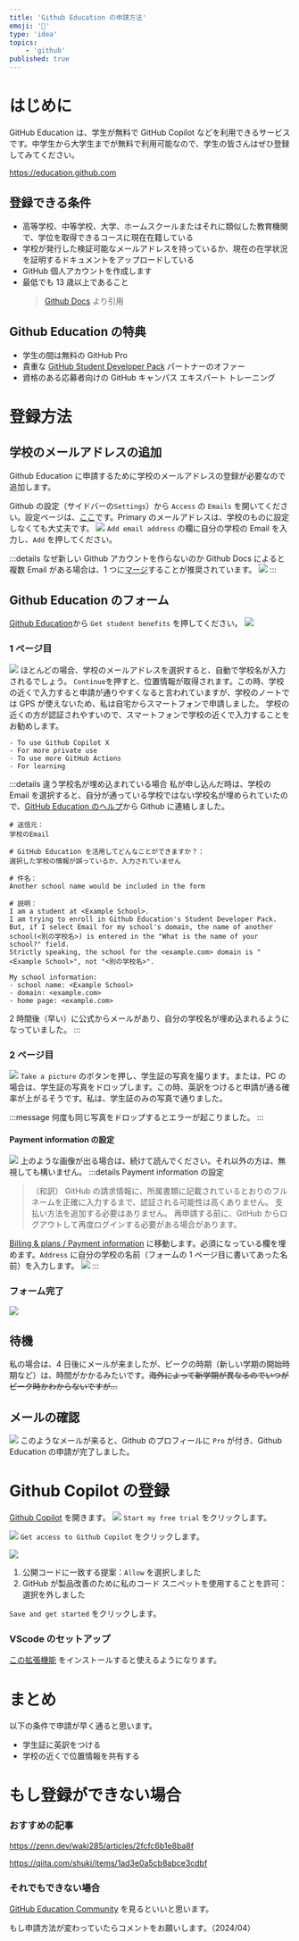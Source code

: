```yaml
---
title: 'Github Education の申請方法'
emoji: '🏫'
type: 'idea'
topics:
    - 'github'
published: true
---
```


# はじめに

GitHub Education は、学生が無料で GitHub Copilot などを利用できるサービスです。中学生から大学生までが無料で利用可能なので、学生の皆さんはぜひ登録してみてください。

https://education.github.com

## 登録できる条件

-   高等学校、中等学校、大学、ホームスクールまたはそれに類似した教育機関で、学位を取得できるコースに現在在籍している
-   学校が発行した検証可能なメールアドレスを持っているか、現在の在学状況を証明するドキュメントをアップロードしている
-   GitHub 個人アカウントを作成します
-   最低でも 13 歳以上であること
    > [Github Docs](https://docs.github.com/ja/education/explore-the-benefits-of-teaching-and-learning-with-github-education/github-global-campus-for-students/apply-to-github-global-campus-as-a-student) より引用

## Github Education の特典

-   学生の間は無料の GitHub Pro
-   貴重な [GitHub Student Developer Pack](https://education.github.com/pack) パートナーのオファー
-   資格のある応募者向けの GitHub キャンパス エキスパート トレーニング

# 登録方法

## 学校のメールアドレスの追加

Github Education に申請するために学校のメールアドレスの登録が必要なので追加します。

Github の設定（サイドバーの`Settings`）から `Access` の `Emails` を開いてください。設定ページは、[ここ](https://github.com/settings/emails)です。Primary のメールアドレスは、学校のものに設定しなくても大丈夫です。
![](https://storage.googleapis.com/zenn-user-upload/baa8a32c2f30-20231022.png)
`Add email address` の欄に自分の学校の Email を入力し、`Add` を押してください。

:::details なぜ新しい Github アカウントを作らないのか
Github Docs によると複数 Email がある場合は、1 つに[マージ](https://docs.github.com/ja/account-and-profile/setting-up-and-managing-your-personal-account-on-github/managing-your-personal-account/merging-multiple-personal-accounts)することが推奨されています。
![](https://storage.googleapis.com/zenn-user-upload/00b77a102c4f-20231022.png)
:::

## Github Education のフォーム

[Github Education](https://education.github.com/benefits)から `Get student benefits` を押してください。
![](https://storage.googleapis.com/zenn-user-upload/c9fbf44e0329-20231022.png)

### 1 ページ目

![](https://storage.googleapis.com/zenn-user-upload/910382d01297-20231022.png)
ほとんどの場合、学校のメールアドレスを選択すると、自動で学校名が入力されるでしょう。
`Continue`を押すと、位置情報が取得されます。この時、学校の近くで入力すると申請が通りやすくなると言われていますが、学校のノートでは GPS が使えないため、私は自宅からスマートフォンで申請しました。
学校の近くの方が認証されやすいので、スマートフォンで学校の近くで入力することをお勧めします。

```　:目的（例）
- To use Github Copilot X
- For more private use
- To use more GitHub Actions
- For learning
```

:::details 違う学校名が埋め込まれている場合
私が申し込んだ時は、学校の Email を選択すると、自分が通っている学校ではない学校名が埋められていたので、[GitHub Education のヘルプ](https://support.github.com/contact/education?tags=dotcom-footer)から Github に連絡しました。

```:フォームの例
# 送信元：
学校のEmail

# GitHub Education を活用してどんなことができますか？：
選択した学校の情報が誤っているか、入力されていません

# 件名：
Another school name would be included in the form

# 説明：
I am a student at <Example School>.
I am trying to enroll in Github Education's Student Developer Pack.
But, if I select Email for my school's domain, the name of another school(<別の学校名>) is entered in the "What is the name of your school?" field.
Strictly speaking, the school for the <example.com> domain is "<Example School>", not "<別の学校名>".

My school information:
- school name: <Example School>
- domain: <example.com>
- home page: <example.com>
```

2 時間後（早い）に公式からメールがあり、自分の学校名が埋め込まれるようになっていました。
:::

### 2 ページ目

![](https://storage.googleapis.com/zenn-user-upload/15e6b3ec5e89-20231022.png)
`Take a picture` のボタンを押し、学生証の写真を撮ります。または、PC の場合は、学生証の写真をドロップします。この時、英訳をつけると申請が通る確率が上がるそうです。私は、学生証のみの写真で通りました。

:::message
何度も同じ写真をドロップするとエラーが起こりました。
:::

#### Payment information の設定

![](https://storage.googleapis.com/zenn-user-upload/2c12a5bda17f-20231022.png)
上のような画像が出る場合は、続けて読んでください。それ以外の方は、無視しても構いません。
:::details Payment information の設定

> （和訳）
> GitHub の請求情報に、所属書類に記載されているとおりのフルネームを正確に入力するまで、認証される可能性は高くありません。 支払い方法を追加する必要はありません。 再申請する前に、GitHub からログアウトして再度ログインする必要がある場合があります。

[Billing & plans / Payment information](https://github.com/settings/billing/payment_information) に移動します。必須になっている欄を埋めます。`Address` に自分の学校の名前（フォームの 1 ページ目に書いてあった名前）を入力します。
![](https://storage.googleapis.com/zenn-user-upload/ecd103217015-20231022.png)
:::

### フォーム完了

![](https://storage.googleapis.com/zenn-user-upload/cf0a922caff8-20231022.png)

## 待機

私の場合は、4 日後にメールが来ましたが、ピークの時期（新しい学期の開始時期など）は、時間がかかるみたいです。~~海外によって新学期が異なるのでいつがピーク時かわからないですが...~~

## メールの確認

![](https://storage.googleapis.com/zenn-user-upload/ca9e03db5e2b-20231022.png)
このようなメールが来ると、Github のプロフィールに `Pro` が付き、Github Education の申請が完了しました。

# Github Copilot の登録

[Github Copilot](https://github.com/features/copilot) を開きます。
![](https://storage.googleapis.com/zenn-user-upload/f47fe500abcb-20231022.png)
`Start my free trial` をクリックします。

![](https://storage.googleapis.com/zenn-user-upload/c61f1103b44a-20231022.png)
`Get access to Github Copilot` をクリックします。

![](https://storage.googleapis.com/zenn-user-upload/7036cfae54d7-20231022.png)

1. 公開コードに一致する提案：`Allow` を選択しました
2. GitHub が製品改善のために私のコード スニペットを使用することを許可：選択を外しました

`Save and get started` をクリックします。

### VScode のセットアップ

[この拡張機能](https://marketplace.visualstudio.com/items?itemName=GitHub.copilot) をインストールすると使えるようになります。

# まとめ

以下の条件で申請が早く通ると思います。

-   学生証に英訳をつける
-   学校の近くで位置情報を共有する

# もし登録ができない場合

### おすすめの記事

https://zenn.dev/waki285/articles/2fcfc6b1e8ba8f

https://qiita.com/shuki/items/1ad3e0a5cb8abce3cdbf

### それでもできない場合

[GitHub Education Community](https://github.com/orgs/community/discussions/categories/github-education) を見るといいと思います。

もし申請方法が変わっていたらコメントをお願いします。（2024/04）

